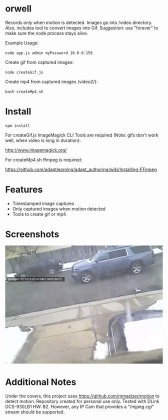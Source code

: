 # orwell

Records only when motion is detected. Images go into /video directory. Also, includes tool to convert images into Gif. Suggestion: use "forever" to make sure the node process stays alive.

Example Usage:

`node app.js admin myPassword 10.0.0.159`

Create gif from captured images:

`node createGif.js`

Create mp4 from captured images (video2/):

`bash createMp4.sh`

# Install
`npm install`

For createGif.js ImageMagick CLI Tools are required (Note: gifs don't work well, when video is long in duration):

http://www.imagemagick.org/

For createMp4.sh ffmpeg is required:

https://github.com/adaptlearning/adapt_authoring/wiki/Installing-FFmpeg

# Features
- Timestamped image captures
- Only captured images when motion detected
- Tools to create gif or mp4

# Screenshots
![Alt text](/screenshots/1460930627074.jpg?raw=true "Screenshot 1")

# Additional Notes
Under the covers, this project uses https://github.com/mmaelzer/motion to detect motion. Repository created for personal use only. Tested with DLink DCS-930LB1 HW: B2. However, any IP Cam that provides a "/mjpeg.cgi" stream should be supported.
